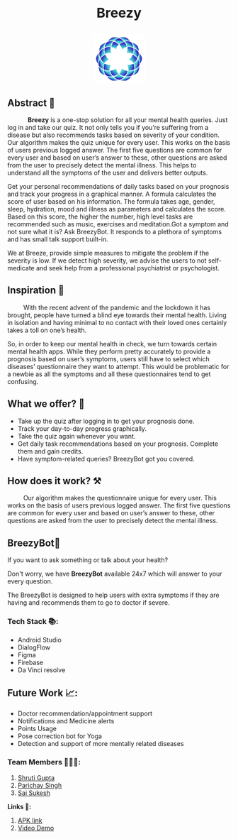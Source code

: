 # <p align="center" style="font-size:30px;">Breezy</p>

<p align="center"><img src="https://github.com/Parichay-Singh/Breezy/blob/main/app/src/main/res/drawable/circlebreezy.png" height="110px"/></p>

## Abstract 📝

&emsp;&emsp;&emsp; **Breezy** is a one-stop solution for all your mental health queries. Just log in and take our quiz. It not only tells you if you’re suffering from a disease but also recommends tasks based on severity of your condition. Our algorithm makes the quiz unique for every user. This works on the basis of users previous logged answer. The first five questions are common for every user and based on user’s answer to these, other questions are asked from the user to precisely detect the mental illness. This helps to understand all the symptoms of the user and delivers better outputs.

Get your personal recommendations of daily tasks based on your prognosis and track your progress in a graphical manner. A formula calculates the score of user based on his information. The formula takes age, gender, sleep, hydration, mood and illness as parameters and calculates the score. Based on this score, the higher the number, high level tasks are recommended such as music, exercises and meditation.Got a symptom and not sure what it is? Ask BreezyBot. It responds to a plethora of symptoms and has small talk support built-in.

We at Breeze, provide simple measures to mitigate the problem if the severity is low. If we detect high severity, we advise the users to not self-medicate and seek help from a professional psychiatrist or psychologist. 

## Inspiration 💭

&emsp; &emsp; With the recent advent of the pandemic and the lockdown it has brought, people have turned a blind eye towards their mental health. Living in isolation and having minimal to no contact with their loved ones certainly takes a toll on one’s health.

So, in order to keep our mental health in check, we turn towards certain mental health apps. While they perform pretty accurately to provide a prognosis based on user’s symptoms, users still have to select which diseases’ questionnaire they want to attempt. This would be problematic for a newbie as all the symptoms and all these questionnaires tend to get confusing.

## What we offer? 🧠

 - Take up the quiz after logging in to get your prognosis done.
 - Track your day-to-day progress graphically.
 - Take the quiz again whenever you want.
 - Get daily task recommendations based on your prognosis. Complete them and gain credits.
 - Have symptom-related queries? BreezyBot got you covered.

## How does it work? ⚒

&emsp; &emsp; Our algorithm makes the questionnaire unique for every user. This works on the basis of users previous logged answer. The first five questions are common for every user and based on user’s answer to these, other questions are asked from the user to precisely detect the mental illness. 

## BreezyBot🤖

If you want to ask something or talk about your health?

Don't worry, we have **BreezyBot** available 24x7 which will answer to your every question.

The BreezyBot is designed to help users with extra symptoms if they are having and recommends them to go to doctor if severe.

### **Tech Stack 📚:**

- Android Studio
- DialogFlow
- Figma
- Firebase
- Da Vinci resolve

## Future Work 📈:

- Doctor recommendation/appointment support
- Notifications and Medicine alerts
- Points Usage
- Pose correction bot for Yoga
- Detection and support of more mentally related diseases

### **Team Members 👨🏻‍💻:**

1. [Shruti Gupta](https://github.com/shruti8301)
2. [Parichay Singh](https://github.com/Parichay-Singh)
3. [Sai Sukesh](https://github.com/saisukesh04)

**Links 🔗:**
1. [APK link](https://firebasestorage.googleapis.com/v0/b/breezy-ea780.appspot.com/o/breezy.apk?alt=media&token=6549e72a-5c6e-4a7d-8f75-fb807beb887b)
2. [Video Demo](https://youtu.be/HjjZqf9S4hY)
